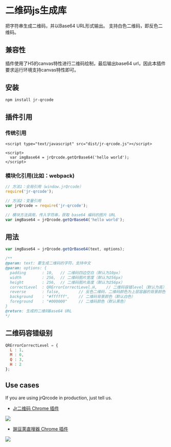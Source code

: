 # 二维码js生成库 #
把字符串生成二维码，并以Base64 URL形式输出。
支持白色二维码，即反色二维码。

## 兼容性 ##
插件使用了H5的canvas特性进行二维码绘制，最后输出base64 url，因此本插件要求运行环境支持canvas特性即可。

## 安装 ##

```bash
npm install jr-qrcode
```

## 插件引用 ##
### 传统引用 ###

```
<script type="text/javascript" src="dist/jr-qrcode.js"></script>

<script>
  var imgBase64 = jrQrcode.getQrBase64('hello world');
</script>
```

### 模块化引用(比如：webpack) ###

```js
// 方法1：全局引用（window.jrQrcode）
require('jr-qrcode');

// 方法2：变量引用
var jrQrcode = require('jr-qrcode');

// 模块方法调用，传入字符串，获取 base64 编码的图片 URL
var imgBase64 = jrQrcode.getQrBase64('hello world');
```

## 用法 ##

```js
var imgBase64 = jrQrcode.getQrBase64(text, options);

/**
@param: text: 要生成二维码的字符，支持中文
@param: options: {
  padding       : 10,   // 二维码四边空白（默认为10px）
  width         : 256,  // 二维码图片宽度（默认为256px）
  height        : 256,  // 二维码图片高度（默认为256px）
  correctLevel  : QRErrorCorrectLevel.H,    // 二维码容错level（默认为高）
  reverse       : false,        // 反色二维码，二维码颜色为上层容器的背景颜色
  background    : "#ffffff",    // 二维码背景颜色（默认白色）
  foreground    : "#000000"     // 二维码颜色（默认黑色）
}
@return: 生成的二维码Base64 URL
*/
```

## 二维码容错级别 ##

```js
QRErrorCorrectLevel = {
  L : 1,
  M : 0,
  Q : 3,
  H : 2
};
```

## Use cases
If you are using jrQrcode in production, just tell us.

*	[Jr二维码 Chrome 插件](https://chrome.google.com/webstore/detail/jr-qr/efgpdlpahaaoimppgenfinecaaiebeai)

![](https://raw.githubusercontent.com/diamont1001/jrQrcode/master/docs/chrome-extensions-qr.png)

* [豌豆荚直搜器 Chrome 插件](https://chrome.google.com/webstore/detail/%E8%B1%8C%E8%B1%86%E8%8D%9A%E7%9B%B4%E6%90%9C/eafahahbkiojhlhllnpajnnpfngkpdfn)

![](https://raw.githubusercontent.com/diamont1001/jrQrcode/master/docs/chrome-extensions-wdj.png)
